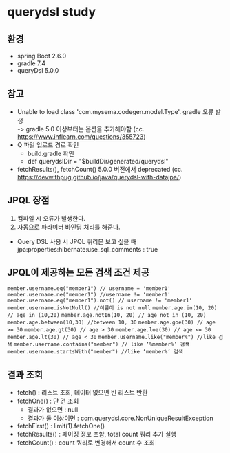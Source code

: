 # querydsl study

## 환경
- spring Boot 2.6.0
- gradle 7.4
- queryDsl 5.0.0

## 참고
- Unable to load class 'com.mysema.codegen.model.Type'. gradle 오류 발생   
 -> gradle 5.0 이상부터는 옵션을 추가해야함 (cc. https://www.inflearn.com/questions/355723)
- Q 파일 업로드 경로 확인
  - build.gradle 확인
  - def querydslDir = "$buildDir/generated/querydsl"
- fetchResults(), fetchCount() 5.0.0 버전에서 deprecated (cc. https://devwithpug.github.io/java/querydsl-with-datajpa/)

## JPQL 장점
1. 컴파일 시 오류가 발생한다.
2. 자동으로 파라미터 바인딩 처리를 해준다.

- Query DSL 사용 시 JPQL 쿼리문 보고 싶을 때
  jpa:properties:hibernate:use_sql_comments : true 

## JPQL이 제공하는 모든 검색 조건 제공
`member.username.eq("member1") // username = 'member1'`
`member.username.ne("member1") //username != 'member1'`
`member.username.eq("member1").not() // username != 'member1'`
`member.username.isNotNull() //이름이 is not null`
`member.age.in(10, 20) // age in (10,20)`
`member.age.notIn(10, 20) // age not in (10, 20)`
`member.age.between(10,30) //between 10, 30`
`member.age.goe(30) // age >= 30`
`member.age.gt(30) // age > 30`
`member.age.loe(30) // age <= 30`
`member.age.lt(30) // age < 30`
`member.username.like("member%") //like 검색`
`member.username.contains("member") // like ‘%member%’ 검색`
`member.username.startsWith("member") //like ‘member%’ 검색`

## 결과 조회
- fetch() : 리스트 조회, 데이터 없으면 빈 리스트 반환
- fetchOne() : 단 건 조회
  - 결과가 없으면 : null
  - 결과가 둘 이상이면 : com.querydsl.core.NonUniqueResultException
- fetchFirst() : limit(1).fetchOne()
- fetchResults() : 페이징 정보 포함, total count 쿼리 추가 실행
- fetchCount() : count 쿼리로 변경해서 count 수 조회
